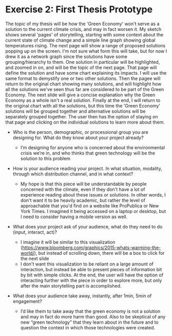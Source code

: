 # Exercise 2: First Thesis Prototype 

   The topic of my thesis will be how the 'Green Economy' won't serve as a solution to the current climate crisis, and may in fact worsen it. My sketch shows several 'pages' of storytelling, starting with some context about the current state of climate change and a simple line graph showing global temperatures rising. The next page will show a range of proposed solutions popping up on the screen. I'm not sure what form this will take, but for now I drew it as a network graph since the solutions have some grouping/hierarchy to them. One solution in particular will be highlighted, and zoomed in on, and will be the topic of the next page. That page will define the solution and have some chart explaining its impacts. I will use the same format to demystify one or two other solutions. Then the pagee will return to the original chart showing many solutions, and will highlight how all the solutions we've seen thus far are considered to be part of the Green Economy. The next slide will give a concise explanation why the Green Economy as a whole isn't a real solution. Finally at the end, I will return to the original chart with all the solutions, but this time the 'Green Economy' solutions will be grouped together and alternative solutions will be separately grouped together. The user then has the option of staying on that page and clicking on the individual solutions to learn more about them. 


* Who is the person, demographic, or processional group you are designing for. What do they know about your project already?
    *  I’m designing for anyone who is concerned about the environmental crisis we’re in, and who thinks that green technology will be the solution to this problem

* How is your audience reading your project. In what situation, modality, through which distribution channel, and in what context?
    * My hope is that this piece will be understandable by people concerned with the climate, even if they don't have a lot of experience reading about these issues or solutions. In other words, I don't want it to be heavily academic, but rather the level of approachable that you'd find on a website like ProPublica or New York Times. I imagined it being accessed on a laptop or desktop, but I need to consider having a mobile version as well.

* What does your project ask of your audience, what do they need to do (input, interact, act)?
    * I imagine it will be similar to this visualization (https://www.bloomberg.com/graphics/2015-whats-warming-the-world/), but instead of scrolling down, there will be a box to click for the next slide
    * I don't want this visualization to be reliant on a large amount of interaction, but instead be able to present pieces of information bit by bit with simple clicks. At the end, the user will have the option of interacting further with the piece in order to explore more, but only after the main storytelling part is accomplished.

* What does your audience take away, instantly, after 1min, 5min of engagement?
    * I’d like them to take away that the green economy is not a solution and may in fact do more harm than good. Also to be skeptical of any new “green technology” that they learn about in the future and to question the context in which those technologies were created.

